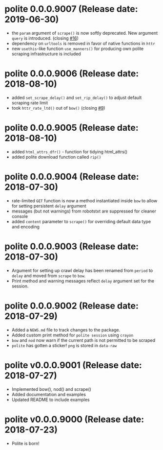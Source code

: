 # polite 0.0.0.9007 (Release date: 2019-06-30)

* the `param` argument of `scrape()` is now softly deprecated. New argument `query` is introduced. (closing [#16](https://github.com/dmi3kno/polite/issues/16))
* dependency on `urltools` is removed in favor of native functions in `httr`
* new `usethis`-like function `use_manners()` for producing own polite scraping infrastructure is included

# polite 0.0.0.9006 (Release date: 2018-08-10)

* added `set_scrape_delay()` and `set_rip_delay()` to adjust default scraping rate limit
* took `httr_rate_ltd()` out of `bow()` (closing [#9](https://github.com/dmi3kno/polite/issues/9))

# polite 0.0.0.9005 (Release date: 2018-08-10)

* added `html_attrs_dfr()` - function for tidying html_attrs()
* added polite download function called `rip()`

# polite 0.0.0.9004 (Release date: 2018-07-30)

* rate-limited `GET` function is now a method instantiated inside `bow` to allow for setting persistent `delay` argument
* messages (but not warnings) from robotstxt are suppressed for cleaner console
* added `content` parameter to `scrape()` for overriding default data type and encoding

# polite 0.0.0.9003 (Release date: 2018-07-30)

* Argument for setting up crawl delay has been renamed from `period` to `delay` and moved from `scrape` to `bow`.
* Print method and warning messages reflect `delay` argument set for the session.

# polite 0.0.0.9002 (Release date: 2018-07-29)

* Added a `NEWS.md` file to track changes to the package.
* Added custom print method for `polite session` using `crayon`
* `bow` and `nod` now warn if the current path is not permitted to be scraped 
* `polite` has gotten a sticker! `png` is stored in `data-raw`


# polite v0.0.0.9001 (Release date: 2018-07-27)

* Implemented bow(), nod() and scrape()
* Added documentation and examples
* Updated README to include examples


# polite v0.0.0.9000 (Release date: 2018-07-23)

* Polite is born!

